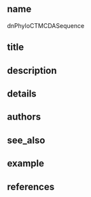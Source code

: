 ## name
dnPhyloCTMCDASequence
## title
## description
## details
## authors
## see_also
## example
## references
